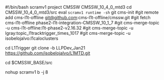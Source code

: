#!/bin/bash
scramv1 project CMSSW CMSSW_10_4_0_mtd3
cd CMSSW_10_4_0_mtd3/src
eval `scramv1 runtime -sh`
git cms-init
#git remote add cms-l1t-offline git@github.com:cms-l1t-offline/cmssw.git
#git fetch cms-l1t-offline phase2-l1t-integration-CMSSW_10_1_7
#git cms-merge-topic -u cms-l1t-offline:l1t-phase2-v2.16.32
#git cms-merge-topic -u lgray:topic_l1tracktrigger_times_1017
#git cms-merge-topic -u isobelojalvo:l1caloclusters

cd L1Trigger
git clone -b LLPDev_Jan21 https://github.com/isobelojalvo/L1MTD.git

cd $CMSSW_BASE/src

nohup scramv1 b -j 8
